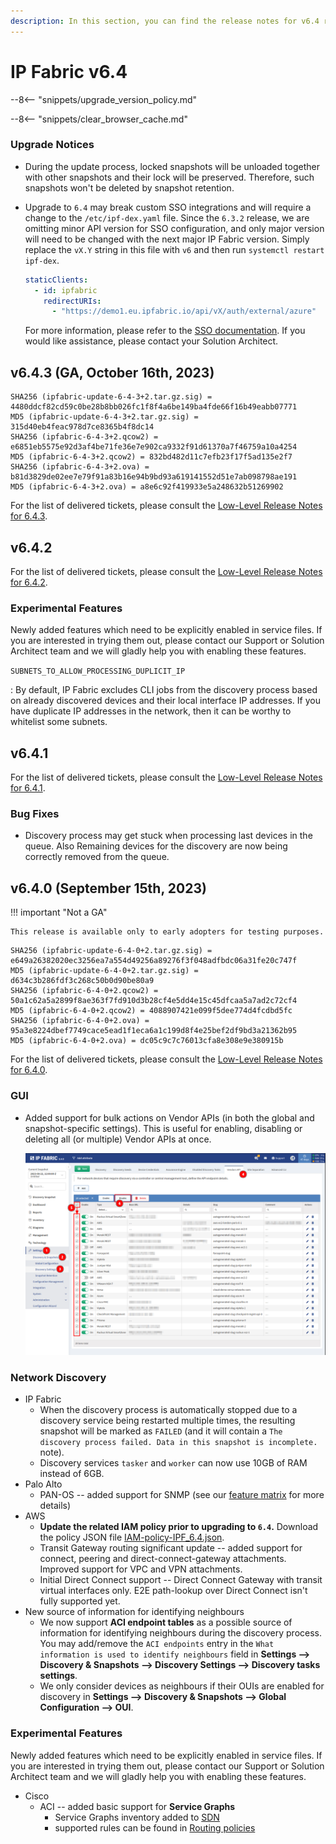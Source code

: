 ```yaml
---
description: In this section, you can find the release notes for v6.4 releases.
---
```


# IP Fabric v6.4

--8<-- "snippets/upgrade_version_policy.md"

--8<-- "snippets/clear_browser_cache.md"

### Upgrade Notices

- During the update process, locked snapshots will be unloaded together with other snapshots and their lock will be preserved. Therefore, such snapshots won't be deleted by snapshot retention.
- Upgrade to `6.4` may break custom SSO integrations and will require a change to the `/etc/ipf-dex.yaml` file. Since the `6.3.2` release, we are omitting minor API version for SSO configuration, and only major version will need to be changed with the next major IP Fabric version. Simply replace the `vX.Y` string in this file with `v6` and then run `systemctl restart ipf-dex`.

  ```yaml
  staticClients:
    - id: ipfabric
      redirectURIs:
        - "https://demo1.eu.ipfabric.io/api/vX/auth/external/azure"
  ```

  For more information, please refer to the [SSO documentation](../../IP_Fabric_Settings/administration/sso.md#sso-configuration-ipf-dexyaml). If you would like assistance, please contact your Solution Architect.

## v6.4.3 (GA, October 16th, 2023)

```
SHA256 (ipfabric-update-6-4-3+2.tar.gz.sig) = 4480ddcf82cd59c0be28b8bb026fc1f8f4a6be149ba4fde66f16b49eabb07771
MD5 (ipfabric-update-6-4-3+2.tar.gz.sig) = 315d40eb4feac978d7ce8365b4f8dc14
SHA256 (ipfabric-6-4-3+2.qcow2) = e6851eb5575e92d3af4be71fe36e7e902ca9332f91d61370a7f46759a10a4254
MD5 (ipfabric-6-4-3+2.qcow2) = 832bd482d11c7efb23f17f5ad135e2f7
SHA256 (ipfabric-6-4-3+2.ova) = b81d3829de02ee7e79f91a83b16e94b9bd93a619141552d51e7ab098798ae191
MD5 (ipfabric-6-4-3+2.ova) = a8e6c92f419933e5a248632b51269902
```

For the list of delivered tickets, please consult the [Low-Level Release Notes for 6.4.3](../release_notes_low-level/6.x/6.4.x/6.4.3.md).

## v6.4.2

For the list of delivered tickets, please consult the [Low-Level Release Notes for 6.4.2](../release_notes_low-level/6.x/6.4.x/6.4.2.md).

### Experimental Features

Newly added features which need to be explicitly enabled in service files. If
you are interested in trying them out, please contact our Support or Solution
Architect team and we will gladly help you with enabling these features.

`SUBNETS_TO_ALLOW_PROCESSING_DUPLICIT_IP`

: By default, IP Fabric excludes CLI jobs from the discovery process based
on already discovered devices and their local interface IP addresses. If
you have duplicate IP addresses in the network, then it can be worthy to
whitelist some subnets.

## v6.4.1

For the list of delivered tickets, please consult the [Low-Level Release Notes for 6.4.1](../release_notes_low-level/6.x/6.4.x/6.4.1.md).

### Bug Fixes

- Discovery process may get stuck when processing last devices in the queue. Also Remaining devices
  for the discovery are now being correctly removed from the queue.

## v6.4.0 (September 15th, 2023)

!!! important "Not a GA"

    This release is available only to early adopters for testing purposes.

```shell
SHA256 (ipfabric-update-6-4-0+2.tar.gz.sig) = e649a26382020ec3256ea7a554d49256a89276f3f048adfbdc06a31fe20c747f
MD5 (ipfabric-update-6-4-0+2.tar.gz.sig) = d634c3b286fdf3c268c50b0d90be80a9
SHA256 (ipfabric-6-4-0+2.qcow2) = 50a1c62a5a2899f8ae363f7fd910d3b28cf4e5dd4e15c45dfcaa5a7ad2c72cf4
MD5 (ipfabric-6-4-0+2.qcow2) = 4088907421e099f5dee774d4fcdbd5fc
SHA256 (ipfabric-6-4-0+2.ova) = 95a3e8224dbef7749cace5ead1f1eca6a1c199d8f4e25bef2df9bd3a21362b95
MD5 (ipfabric-6-4-0+2.ova) = dc05c9c7c76013cfa8e308e9e380915b
```

For the list of delivered tickets, please consult the [Low-Level Release Notes for 6.4.0](../release_notes_low-level/6.x/6.4.x/6.4.0.md).

### GUI

- Added support for bulk actions on Vendor APIs (in both the global and
  snapshot-specific settings). This is useful for enabling, disabling or
  deleting all (or multiple) Vendor APIs at once.

  ![Vendor API GUI with bulk actions](6.4_vendor_api_bulk_actions.png)

### Network Discovery

- IP Fabric
  - When the discovery process is automatically stopped due to a discovery
    service being restarted multiple times, the resulting snapshot will be
    marked as `FAILED` (and it will contain a `The discovery process failed. Data in this snapshot is incomplete.` note).
  - Discovery services `tasker` and `worker` can now use 10GB of RAM instead of 6GB.
- Palo Alto
  - PAN-OS -- added support for SNMP (see our
    [feature matrix](https://matrix.ipfabric.io) for more details)
- AWS
  - **Update the related IAM policy prior to upgrading to `6.4`.** Download the
    policy JSON file [IAM-policy-IPF_6.4.json](../../IP_Fabric_Settings/Discovery_and_Snapshots/Discovery_Settings/Vendors_API/aws/IAM-policy-IPF_6.4.json).
  - Transit Gateway routing significant update -- added support for connect,
    peering and direct-connect-gateway attachments. Improved support for VPC and
    VPN attachments.
  - Initial Direct Connect support -- Direct Connect Gateway with transit
    virtual interfaces only. E2E path-lookup over Direct Connect isn't fully
    supported yet.
- New source of information for identifying neighbours
  - We now support **ACI endpoint tables** as a possible source of information
    for identifying neighbours during the discovery process. You may add/remove
    the `ACI endpoints` entry in the `What information is used to identify neighbours` field in
    **Settings --> Discovery & Snapshots --> Discovery Settings --> Discovery tasks settings**.
  - We only consider devices as neighbours if their OUIs are enabled for
    discovery in **Settings --> Discovery & Snapshots --> Global Configuration
    --> OUI**.

### Experimental Features

Newly added features which need to be explicitly enabled in service files. If
you are interested in trying them out, please contact our Support or Solution
Architect team and we will gladly help you with enabling these features.

- Cisco
  - ACI -- added basic support for **Service Graphs**
    - Service Graphs inventory added to
      [SDN](../../IP_Fabric_GUI/technology_tables/SDN.md)
    - supported rules can be found in
      [Routing policies](../../IP_Fabric_GUI/technology_tables/routing.md/#routing-policies)
